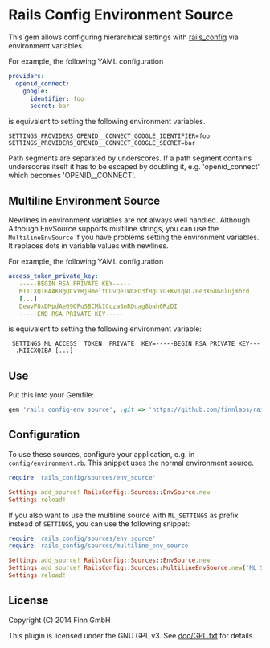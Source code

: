 # Rails Config Environment Source

This gem allows configuring hierarchical settings with [rails_config](https://github.com/railsjedi/rails_config) via environment variables.

For example, the following YAML configuration

```yaml
providers:
  openid_connect:
    google:
      identifier: foo
      secret: bar
```

is equivalent to setting the following environment variables.

    SETTINGS_PROVIDERS_OPENID__CONNECT_GOOGLE_IDENTIFIER=foo
    SETTINGS_PROVIDERS_OPENID__CONNECT_GOOGLE_SECRET=bar

Path segments are separated by underscores. If a path segment contains underscores itself it has to be escaped by doubling it, e.g. 'openid_connect' which becomes 'OPENID__CONNECT'.

## Multiline Environment Source

Newlines in environment variables are not always well handled. Although Although EnvSource supports multiline strings, you can use the `MultilineEnvSource` if you have problems setting the environment variables. It replaces dots in variable values with newlines.

For example, the following YAML configuration

```yaml
access_token_private_key:
   -----BEGIN RSA PRIVATE KEY-----
   MIICXQIBAAKBgQCxYRj9meltCUvQeIWC8O3fBgLxD+KvTqNL70e3X68Gnlujmhrd
   [...]
   DewvP8xDMpdAe09OFuSBCMkICczaSnRDuag8bah0RzDI
   -----END RSA PRIVATE KEY-----
```

is equivalent to setting the following environment variable:

     SETTINGS_ML_ACCESS__TOKEN__PRIVATE__KEY=-----BEGIN RSA PRIVATE KEY-----.MIICXQIBA [...]

## Use

Put this into your Gemfile:

```ruby
gem 'rails_config-env_source', :git => 'https://github.com/finnlabs/rails_config-env_source', :branch => 'dev'
```

## Configuration

To use these sources, configure your application, e.g. in `config/environment.rb`. This snippet uses the normal environment source.

```ruby
require 'rails_config/sources/env_source'

Settings.add_source! RailsConfig::Sources::EnvSource.new
Settings.reload!
```

If you also want to use the multiline source with `ML_SETTINGS` as prefix instead of `SETTINGS`, you can use the following snippet:

```ruby
require 'rails_config/sources/env_source'
require 'rails_config/sources/multiline_env_source'

Settings.add_source! RailsConfig::Sources::EnvSource.new
Settings.add_source! RailsConfig::Sources::MultilineEnvSource.new('ML_SETTINGS')
Settings.reload!
```

## License

Copyright (C) 2014 Finn GmbH

This plugin is licensed under the GNU GPL v3. See [doc/GPL.txt](doc/GPL.txt) for details.
